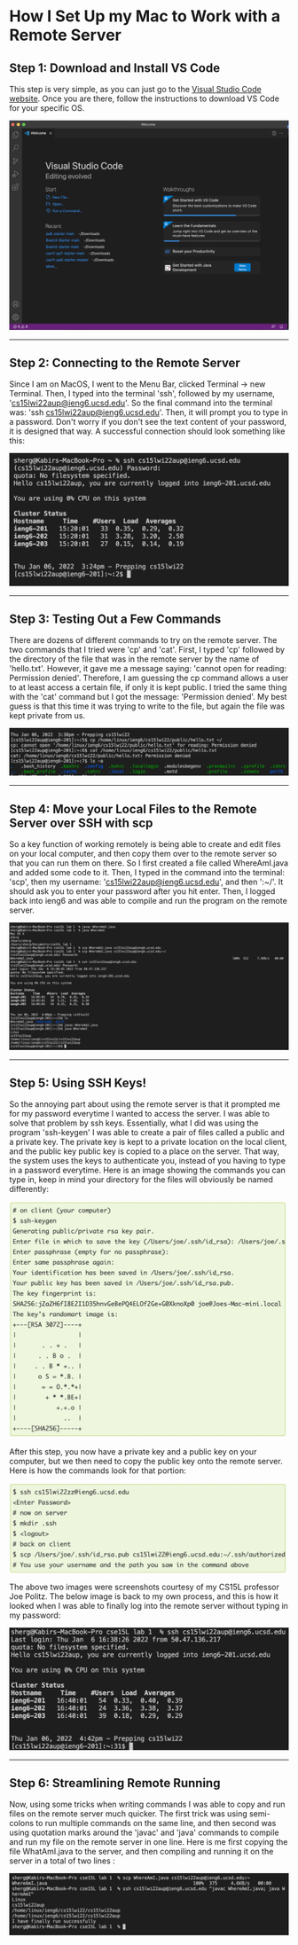 # How I Set Up my Mac to Work with a Remote Server

## Step 1: Download and Install VS Code

 This step is very simple, as you can just go to the [Visual Studio Code website](https://code.visualstudio.com/). Once you are there, follow the instructions to download VS Code for your specific OS. 

![Image](DownloadingVS.png)

---
## Step 2: Connecting to the Remote Server

Since I am on MacOS, I went to the Menu Bar, clicked Terminal -> new Terminal. Then, I typed into the terminal 'ssh', followed by my username, 'cs15lwi22aup@ieng6.ucsd.edu'. So the final command into the terminal was: 'ssh cs15lwi22aup@ieng6.ucsd.edu'. Then, it will prompt you to type in a password. Don't worry if you don't see the text content of your password, it is designed that way. A successful connection should look something like this:

![Image](ConnectedToRemote.png)

---

## Step 3: Testing Out a Few Commands

There are dozens of different commands to try on the remote server. The two commands that I tried were 'cp' and 'cat'. First, I typed 'cp' followed by the directory of the file that was in the remote server by the name of 'hello.txt'. However, it gave me a message saying: 'cannot open for reading: Permission denied'. Therefore, I am guessing the cp command allows a user to at least access a certain file, if only it is kept public. I tried the same thing with the 'cat' command but I got the message: 'Permission denied'. My best guess is that this time it was trying to write to the file, but again the file was kept private from us.

![Image](TryingSomeCommands.png)

---

## Step 4: Move your Local Files to the Remote Server over SSH with scp

So a key function of working remotely is being able to create and edit files on your local computer, and then copy them over to the remote server so that you can run them on there. So I first created a file called WhereAmI.java and added some code to it. Then, I typed in the command into the terminal: 'scp', then my username: 'cs15lwi22aup@ieng6.ucsd.edu', and then ':~/'. It should ask you to enter your password after you hit enter. Then, I logged back into ieng6 and was able to compile and run the program on the remote server. 

![Image](CopyingOver.png)

---

## Step 5: Using SSH Keys!

So the annoying part about using the remote server is that it prompted me for my password everytime I wanted to access the server. I was able to solve that problem by ssh keys. Essentially, what I did was using the program 'ssh-keygen' I was able to create a pair of files called a public and a private key. The private key is kept to a private location on the local client, and the public key public key is copied to a place on the server. That way, the system uses the keys to authenticate you, instead of you having to type in a password everytime. Here is an image showing the commands you can type in, keep in mind your directory for the files will obviously be named differently:

![Image](keysprocess.png)

After this step, you now have a private key and a public key on your computer, but we then need to copy the public key onto the remote server. Here is how the commands look for that portion:

![Image](keysprocess2.png)

The above two images were screenshots courtesy of my CS15L professor Joe Politz. The below image is back to my own process, and this is how it looked when I was able to finally log into the remote server without typing in my password:

![Image](nopassword.png)

---

## Step 6: Streamlining Remote Running

Now, using some tricks when writing commands I was able to copy and run files on the remote server much quicker. The first trick was using semi-colons to run multiple commands on the same line, and then second was using quotation marks around the 'javac' and 'java' commands to compile and run my file on the remote server in one line. Here is me first copying the file WhatAmI.java to the server, and then compiling and running it on the server in a total of two lines :

![Image](Streamline.png)






